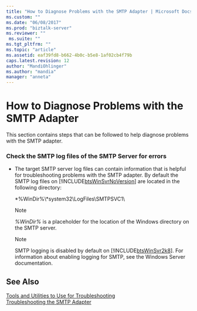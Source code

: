 ```yaml
---
title: "How to Diagnose Problems with the SMTP Adapter | Microsoft Docs"
ms.custom: ""
ms.date: "06/08/2017"
ms.prod: "biztalk-server"
ms.reviewer: ""
 ms.suite: ""
ms.tgt_pltfrm: ""
ms.topic: "article"
ms.assetid: eaf39fd8-b662-4b0c-b5e8-1af02cb4f79b
caps.latest.revision: 12
author: "MandiOhlinger"
ms.author: "mandia"
manager: "anneta"
---
```

# How to Diagnose Problems with the SMTP Adapter
This section contains steps that can be followed to help diagnose problems with the SMTP adapter.  
  
### Check the SMTP log files of the SMTP Server for errors  
  
-   The target SMTP server log files can contain information that is helpful for troubleshooting problems with the SMTP adapter. By default the SMTP log files on [!INCLUDE[btsWinSvrNoVersion](../includes/btswinsvrnoversion-md.md)] are located in the following directory:  
  
     *%WinDir%\\*system32\LogFiles\SMTPSVC1\  
  
    > [!NOTE]
    >  *%WinDir%* is a placeholder for the location of the Windows directory on the SMTP server.  
  
    > [!NOTE]
    >  SMTP logging is disabled by default on [!INCLUDE[btsWinSvr2k8](../includes/btswinsvr2k8-md.md)]. For information about enabling logging for SMTP, see the Windows Server documentation.  
  
## See Also  
 [Tools and Utilities to Use for Troubleshooting](../core/tools-and-utilities-to-use-for-troubleshooting.md)   
 [Troubleshooting the SMTP Adapter](../core/troubleshooting-the-smtp-adapter.md)
